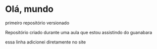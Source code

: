 # Olá, mundo
 primeiro repositório versionado

 Repositório criado durante uma aula que estou assistindo do guanabara

essa linha adicionei diretamente no site
